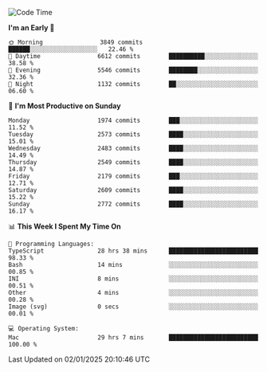 <!--START_SECTION:waka-->
![Code Time](http://img.shields.io/badge/Code%20Time-4%2C699%20hrs%2054%20mins-blue)

**I'm an Early 🐤** 

```text
🌞 Morning                3849 commits        ██████░░░░░░░░░░░░░░░░░░░   22.46 % 
🌆 Daytime                6612 commits        ██████████░░░░░░░░░░░░░░░   38.58 % 
🌃 Evening                5546 commits        ████████░░░░░░░░░░░░░░░░░   32.36 % 
🌙 Night                  1132 commits        ██░░░░░░░░░░░░░░░░░░░░░░░   06.60 % 
```
📅 **I'm Most Productive on Sunday** 

```text
Monday                   1974 commits        ███░░░░░░░░░░░░░░░░░░░░░░   11.52 % 
Tuesday                  2573 commits        ████░░░░░░░░░░░░░░░░░░░░░   15.01 % 
Wednesday                2483 commits        ████░░░░░░░░░░░░░░░░░░░░░   14.49 % 
Thursday                 2549 commits        ████░░░░░░░░░░░░░░░░░░░░░   14.87 % 
Friday                   2179 commits        ███░░░░░░░░░░░░░░░░░░░░░░   12.71 % 
Saturday                 2609 commits        ████░░░░░░░░░░░░░░░░░░░░░   15.22 % 
Sunday                   2772 commits        ████░░░░░░░░░░░░░░░░░░░░░   16.17 % 
```


📊 **This Week I Spent My Time On** 

```text
💬 Programming Languages: 
TypeScript               28 hrs 38 mins      █████████████████████████   98.33 % 
Bash                     14 mins             ░░░░░░░░░░░░░░░░░░░░░░░░░   00.85 % 
INI                      8 mins              ░░░░░░░░░░░░░░░░░░░░░░░░░   00.51 % 
Other                    4 mins              ░░░░░░░░░░░░░░░░░░░░░░░░░   00.28 % 
Image (svg)              0 secs              ░░░░░░░░░░░░░░░░░░░░░░░░░   00.01 % 

💻 Operating System: 
Mac                      29 hrs 7 mins       █████████████████████████   100.00 % 
```


 Last Updated on 02/01/2025 20:10:46 UTC
<!--END_SECTION:waka-->
